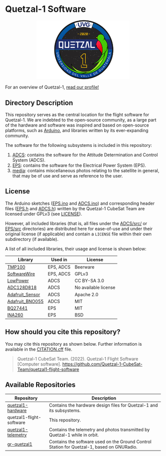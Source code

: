 # Quetzal-1 Software

<p align="center">
<img width="300" src="./media/quetzal_1_badge.png">
</p>

For an overview of Quetzal-1, [read our profile!](https://github.com/Quetzal-1-CubeSat-Team)

## Directory Description

This repository serves as the central location for the flight software for Quetzal-1. We are indebted to the open-source community, as a large part of the hardware and software was inspired and based on open-source platforms, such as [Arduino](https://www.arduino.cc/), and libraries written by its ever-expanding community.

The software for the following subsystems is included in this repository:

1. [ADCS](./ADCS/): contains the software for the Attitude Determination and Control System (ADCS).
2. [EPS](./EPS/): contains the software for the Electrical Power System (EPS).
3. [media](./media/): contains miscellaneous photos relating to the satellite in general, that may be of use and serve as reference to the user.

## License

The Arduino sketches ([EPS.ino](./EPS/src/EPS/EPS.ino) and [ADCS.ino](./ADCS/src/ADCS/ADCS.ino)) and corresponding header files ([EPS.h](./EPS/src/EPS/EPS.h) and [ADCS.h](./ADCS/src/ADCS/ADCS.h)) written by the Quetzal-1 CubeSat Team are licensed under GPLv3 (see [LICENSE](./LICENSE)).

However, all included libraries (that is, all files under the [ADCS/src/](./ADCS/src/ADCS/src/) or [EPS/src](./EPS/src/EPS/src/) directories) are distributed here for ease-of-use and under their original license (if applicable) and contain a `LICENSE` file within their own subdirectory (if available). 

A list of all included libraries, their usage and license is shown below:

| Library         | Used in   | License              |
|-----------------|-----------|----------------------|
| [TMP100](https://github.com/sparkfun/SparkFun_TMP102_Arduino_Library)     | EPS, ADCS | Beerware             |
| [SoftwareWire](https://github.com/Testato/SoftwareWire)                   | EPS, ADCS | GPLv3                |
| [LowPower](https://github.com/rocketscream/Low-Power)                     | ADCS      | CC BY-SA 3.0         |
| [ADC128D818](https://github.com/bryanduxbury/adc128d818_driver)           | ADCS      | No available license |
| [Adafruit_Sensor](https://github.com/adafruit/Adafruit_Sensor)            | ADCS      | Apache 2.0           |
| [Adafruit_BNO055](https://github.com/adafruit/Adafruit_BNO055)            | ADCS      | MIT                  |
| [BQ27441](https://github.com/sparkfun/SparkFun_BQ27441_Arduino_Library)   | EPS       | MIT                  |
| [INA260](https://github.com/adafruit/Adafruit_INA260)                     | EPS       | BSD                  |

## How should you cite this repository?

You may cite this repository as shown below. Further information is available in the [CITATION.cff](./CITATION.cff) file.

> Quetzal-1 CubeSat Team. (2022). Quetzal-1 Flight Software [Computer software]. https://github.com/Quetzal-1-CubeSat-Team/quetzal1-flight-software

## Available Repositories

| Repository               | Description                                                                                                             |
|--------------------------|-------------------------------------------------------------------------------------------------------------------------|
| [quetzal1-hardware](https://github.com/Quetzal-1-CubeSat-Team/quetzal1-hardware)        | Contains the hardware design files for Quetzal-1 and its subsystems.                                                    |
| quetzal1-flight-software | This repository.                                                                 |
| [quetzal1-telemetry](https://github.com/Quetzal-1-CubeSat-Team/quetzal1-telemetry)              | Contains the telemetry and photos transmitted by Quetzal-1 while in orbit. |
| [gr-quetzal1](https://github.com/danalvarez/gr-quetzal1)              | Contains the software used on the Ground Control Station for Quetzal-1, based on GNURadio. |